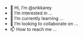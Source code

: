 - 👋 Hi, I’m @srikkarey
- 👀 I’m interested in ...
- 🌱 I’m currently learning ...
- 💞️ I’m looking to collaborate on ...
- 📫 How to reach me ...

<!---
srikkarey/srikkarey is a ✨ special ✨ repository because its `README.md` (this file) appears on your GitHub profile.
You can click the Preview link to take a look at your changes.
--->
